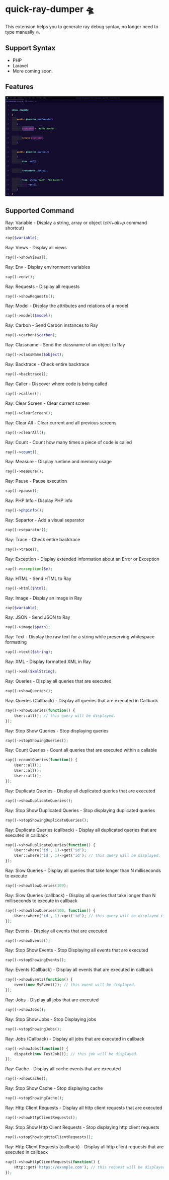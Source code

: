 # quick-ray-dumper :flying_saucer:

This extension helps you to generate ray debug syntax, no longer need to type manually :fire:.

## Support Syntax
- PHP
- Laravel
- More coming soon.

## Features

![](demo.gif)

## Supported Command

Ray: Variable - Display a string, array or object (*ctrl+alt+p* command shortcut)
```PHP
ray($variable);
```

Ray: Views - Display all views
```PHP
ray()->showViews();
```

Ray: Env - Display environment variables
```PHP
ray()->env();
```

Ray: Requests - Display all requests
```PHP
ray()->showRequests();
```

Ray: Model - Display the attributes and relations of a model
```PHP
ray()->model($model);
```

Ray: Carbon - Send Carbon instances to Ray
```PHP
ray()->carbon($carbon);
```

Ray: Classname - Send the classname of an object to Ray
```PHP
ray()->className($object);
```

Ray: Backtrace - Check entire backtrace
```PHP
ray()->backtrace();
```

Ray: Caller - Discover where code is being called
```PHP
ray()->caller();
```

Ray: Clear Screen - Clear current screen
```PHP
ray()->clearScreen();
```

Ray: Clear All - Clear current and all previous screens
```PHP
ray()->clearAll();
```

Ray: Count - Count how many times a piece of code is called
```PHP
ray()->count();
```

Ray: Measure - Display runtime and memory usage
```PHP
ray()->measure();
```

Ray: Pause - Pause execution
```PHP
ray()->pause();
```

Ray: PHP Info - Display PHP info
```PHP
ray()->phpinfo();
```

Ray: Separtor - Add a visual separator
```PHP
ray()->separator();
```

Ray: Trace - Check entire backtrace
```PHP
ray()->trace();
```

Ray: Exception - Display extended information about an Error or Exception
```PHP
ray()->exception($e);
```

Ray: HTML - Send HTML to Ray
```PHP
ray()->html($html);
```

Ray: Image - Display an image in Ray
```PHP
ray($variable);
```

Ray: JSON - Send JSON to Ray
```PHP
ray()->image($path);
```

Ray: Text - Display the raw text for a string while preserving whitespace formatting
```PHP
ray()->text($string);
```

Ray: XML - Display formatted XML in Ray
```PHP
ray()->xml($xmlString);
```

Ray: Queries - Display all queries that are executed
```PHP
ray()->showQueries();
```

Ray: Queries (Callback) - Display all queries that are executed in Callback
```PHP
ray()->showQueries(function() {
    User::all(); // this query will be displayed.
});
```

Ray: Stop Show Queries - Stop displaying queries
```PHP
ray()->stopShowingQueries();
```

Ray: Count Queries - Count all queries that are executed within a callable
```PHP
ray()->countQueries(function() {
    User::all();
    User::all();
    User::all();
});
```

Ray: Duplicate Queries - Display all duplicated queries that are executed
```PHP
ray()->showDuplicateQueries();
```

Ray: Stop Show Duplicated Queries - Stop displaying duplicated queries
```PHP
ray()->stopShowingDuplicateQueries();
```

Ray: Duplicate Queries (callback) - Display all duplicated queries that are executed in callback
```PHP
ray()->showDuplicateQueries(function() {
    User::where('id', 1)->get('id');
    User::where('id', 1)->get('id'); // this query will be displayed.
});
```

Ray: Slow Queries - Display all queries that take longer than N milliseconds to execute
```PHP
ray()->showSlowQueries(100);
```

Ray: Slow Queries (callback) - Display all queries that take longer than N milliseconds to execute in callback
```PHP
ray()->showSlowQueries(100, function() {
    User::where('id', 1)->get('id'); // this query will be displayed if it takes longer than 100ms.
});
```

Ray: Events - Display all events that are executed
```PHP
ray()->showEvents();
```

Ray: Stop Show Events - Stop Displaying all events that are executed
```PHP
ray()->stopShowingEvents();
```

Ray: Events (Callback) - Display all events that are executed in callback
```PHP
ray()->showEvents(function() {
    event(new MyEvent()); // this event will be displayed.
});
```

Ray: Jobs - Display all jobs that are executed
```PHP
ray()->showJobs();
```

Ray: Stop Show Jobs - Stop Displaying jobs
```PHP
ray()->stopShowingJobs();
```

Ray: Jobs (Callback) - Display all jobs that are executed in callback
```PHP
ray()->showJobs(function() {
    dispatch(new TestJob()); // this job will be displayed.
});
```

Ray: Cache - Display all cache events that are executed
```PHP
ray()->showCache();
```

Ray: Stop Show Cache - Stop displaying cache
```PHP
ray()->stopShowingCache();
```

Ray: Http Client Requests - Display all http client requests that are executed
```PHP
ray()->showHttpClientRequests();
```

Ray: Stop Show Http Client Requests - Stop displaying http client requests
```PHP
ray()->stopShowingHttpClientRequests();
```

Ray: Http Client Requests (callback) - Display all http client requests that are executed in callback 
```PHP
ray()->showHttpClientRequests(function() {
    Http::get('https://example.com'); // this request will be displayed.
});
```




